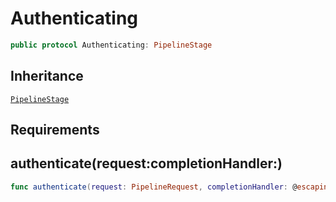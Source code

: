 # Authenticating

``` swift
public protocol Authenticating:​ PipelineStage
```

## Inheritance

[`PipelineStage`](docs/core/PipelineStage)

## Requirements

## authenticate(request:​completionHandler:​)

``` swift
func authenticate(request:​ PipelineRequest, completionHandler:​ @escaping OnRequestCompletionHandler)
```
